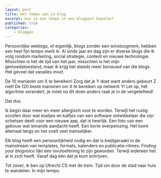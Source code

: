 ```yaml
---
layout: post
title: Het tempo van je blog
excerpt: Kun je een tempo in een blogpost bepalen?
published: true
categories: 
    - bloggen
---
```


Persoonlijke weblogs, of eigenlijk, blogs zonder een winstoogmerk, hebben een heel fijn tempo merk ik. Al sinds jaar en dag zijn er diverse blogs die ik volg rondom marketing, social strategie, content en nieuwe technologie. Misschien is het de tijd van het jaar, misschien is het mijn gemoedstoestand, maar ik krijg het steeds meer _benauwd_ van die blogs. Het gevoel dat vanalles _moet_. 

De 10 manieren om X te bereiken! Zorg dat je Y doet want anders gebeurt Z niet! De 120 beste manieren om X te bereiken op netwerk Y! Let op, hét algoritme verandert, je móet nú dit doen anders raak je in de vergetelheid!

Dat dus.

Ik begin daar meer en meer allergisch voor te worden. Terwijl het rustig scrollen door wat koetjes en kalfjes van een software ontwikkelaar die zijn schetsen deelt voor een nieuwe app, dat is heerlijk. Een foto van een gebouw wat iemands aandacht heeft. Een korte overpeinzing. Het komt allemaal langs en het voelt veel menselijker. 

Elk blog heeft een persoonlijkheid nodig en dat is kwijtgeraakt in de mainstream van templates, formats, kalenders en publicatie-ritmes. _Finding your blogvoice_ lijkt een invuloefening te zijn geworden. Terwijl iedereen het al in zich heeft. Vanaf dag één dat je kunt schrijven.

Tot zover, ik ben op Utrecht CS met de trein. Tijd om door de stad naar huis te wandelen. In mijn tempo. 